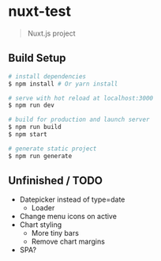 # nuxt-test

> Nuxt.js project

## Build Setup

``` bash
# install dependencies
$ npm install # Or yarn install

# serve with hot reload at localhost:3000
$ npm run dev

# build for production and launch server
$ npm run build
$ npm start

# generate static project
$ npm run generate
```

## Unfinished / TODO 

* Datepicker instead of type=date
    * Loader
* Change menu icons on active
* Chart styling
    * More tiny bars
    * Remove chart margins
* SPA?
